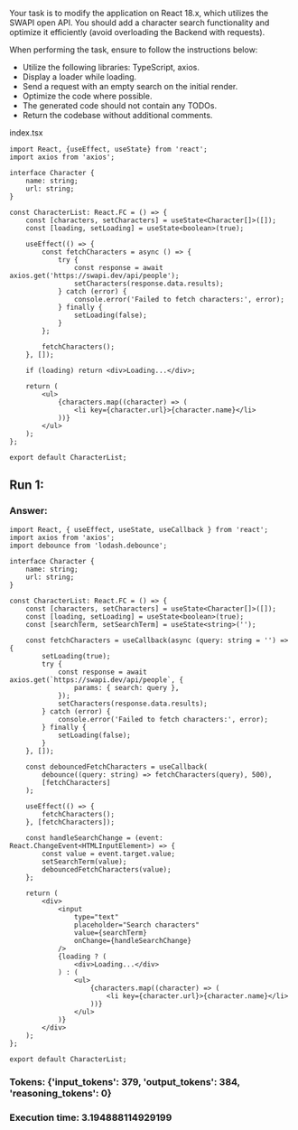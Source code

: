 Your task is to modify the application on React 18.x, which utilizes the SWAPI open API.
You should add a character search functionality and optimize it efficiently (avoid overloading the Backend with requests).

When performing the task, ensure to follow the instructions below:
- Utilize the following libraries: TypeScript, axios.
- Display a loader while loading.
- Send a request with an empty search on the initial render.
- Optimize the code where possible.
- The generated code should not contain any TODOs.
- Return the codebase without additional comments.

index.tsx
```tsx
import React, {useEffect, useState} from 'react';
import axios from 'axios';

interface Character {
    name: string;
    url: string;
}

const CharacterList: React.FC = () => {
    const [characters, setCharacters] = useState<Character[]>([]);
    const [loading, setLoading] = useState<boolean>(true);

    useEffect(() => {
        const fetchCharacters = async () => {
            try {
                const response = await axios.get('https://swapi.dev/api/people');
                setCharacters(response.data.results);
            } catch (error) {
                console.error('Failed to fetch characters:', error);
            } finally {
                setLoading(false);
            }
        };

        fetchCharacters();
    }, []);

    if (loading) return <div>Loading...</div>;

    return (
        <ul>
            {characters.map((character) => (
                <li key={character.url}>{character.name}</li>
            ))}
        </ul>
    );
};

export default CharacterList;
```

## Run 1:
### Answer:
```tsx
import React, { useEffect, useState, useCallback } from 'react';
import axios from 'axios';
import debounce from 'lodash.debounce';

interface Character {
    name: string;
    url: string;
}

const CharacterList: React.FC = () => {
    const [characters, setCharacters] = useState<Character[]>([]);
    const [loading, setLoading] = useState<boolean>(true);
    const [searchTerm, setSearchTerm] = useState<string>('');

    const fetchCharacters = useCallback(async (query: string = '') => {
        setLoading(true);
        try {
            const response = await axios.get(`https://swapi.dev/api/people`, {
                params: { search: query },
            });
            setCharacters(response.data.results);
        } catch (error) {
            console.error('Failed to fetch characters:', error);
        } finally {
            setLoading(false);
        }
    }, []);

    const debouncedFetchCharacters = useCallback(
        debounce((query: string) => fetchCharacters(query), 500),
        [fetchCharacters]
    );

    useEffect(() => {
        fetchCharacters();
    }, [fetchCharacters]);

    const handleSearchChange = (event: React.ChangeEvent<HTMLInputElement>) => {
        const value = event.target.value;
        setSearchTerm(value);
        debouncedFetchCharacters(value);
    };

    return (
        <div>
            <input
                type="text"
                placeholder="Search characters"
                value={searchTerm}
                onChange={handleSearchChange}
            />
            {loading ? (
                <div>Loading...</div>
            ) : (
                <ul>
                    {characters.map((character) => (
                        <li key={character.url}>{character.name}</li>
                    ))}
                </ul>
            )}
        </div>
    );
};

export default CharacterList;
```

### Tokens: {'input_tokens': 379, 'output_tokens': 384, 'reasoning_tokens': 0}
### Execution time: 3.194888114929199
